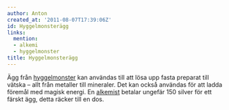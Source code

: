 ```yaml
---
author: Anton
created_at: '2011-08-07T17:39:06Z'
id: Hyggelmonsterägg
links:
  mention:
  - alkemi
  - hyggelmonster
title: Hyggelmonsterägg
---
```


Ägg från [hyggelmonster] kan användas till att lösa upp fasta preparat till vätska – allt från
metaller till mineraler. Det kan också användas för att ladda föremål med magisk energi. En
[alkemist] betalar ungefär 150 silver för ett färskt ägg, detta räcker till en dos.

  [hyggelmonster]: hyggelmonster
  [alkemist]: alkemi
